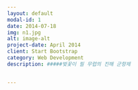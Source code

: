 ```yaml
---
layout: default
modal-id: 1
date: 2014-07-18
img: n1.jpg
alt: image-alt
project-date: April 2014
client: Start Bootstrap
category: Web Development
description: #####벚꽃이 필 무렵의 진해 군항제


---
```

